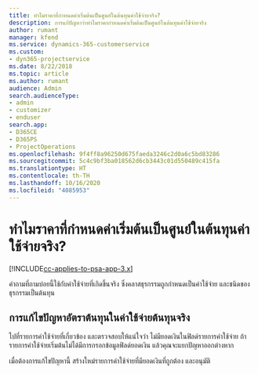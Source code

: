 ```yaml
---
title: ทำไมราคาที่กำหนดค่าเริ่มต้นเป็นศูนย์ในต้นทุนค่าใช้จ่ายจริง?
description: การแก้ปัญหาว่าทำไมราคากำหนดค่าเริ่มต้นเป็นศูนย์ในต้นทุนค่าใช้จ่ายจริง
author: rumant
manager: kfend
ms.service: dynamics-365-customerservice
ms.custom:
- dyn365-projectservice
ms.date: 8/22/2018
ms.topic: article
ms.author: rumant
audience: Admin
search.audienceType:
- admin
- customizer
- enduser
search.app:
- D365CE
- D365PS
- ProjectOperations
ms.openlocfilehash: 9f4ff8a96250d675faeda3246c2d0a6c5bd83286
ms.sourcegitcommit: 5c4c9bf3ba018562d6cb3443c01d550489c415fa
ms.translationtype: HT
ms.contentlocale: th-TH
ms.lasthandoff: 10/16/2020
ms.locfileid: "4085953"
---
```

# <a name="why-is-the-price-defaulting-to-zero-on-expense-cost-actuals"></a>ทำไมราคาที่กำหนดค่าเริ่มต้นเป็นศูนย์ในต้นทุนค่าใช้จ่ายจริง?

[!INCLUDE[cc-applies-to-psa-app-3.x](../includes/cc-applies-to-psa-app-3x.md)]

คำถามที่ถามบ่อยนี้ใช้กับค่าใช้จ่ายที่เกิดขึ้นจริง ซึ่งคลาสธุรกรรมถูกกำหนดเป็นค่าใช้จ่าย และชนิดของธุรกรรมเป็นต้นทุน

## <a name="troubleshooting-cost-rates-on-expense-cost-actuals"></a>การแก้ไขปัญหาอัตราต้นทุนในค่าใช้จ่ายต้นทุนจริง

ไปที่รายการค่าใช้จ่ายที่เกี่ยวข้อง และตรวจสอบให้แน่ใจว่า ไม่มียอดเงินในฟิลด์รายการค่าใช้จ่าย ถ้ารายการค่าใช้จ่ายเริ่มต้นไม่ได้มีการกรอกข้อมูลฟิลด์ยอดเงิน แล้วคุณจะแยกปัญหาออกต่างหาก
 
เมื่อต้องการแก้ไขปัญหานี้ สร้างใหม่รายการค่าใช้จ่ายที่มียอดเงินที่ถูกต้อง และอนุมัติ
